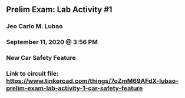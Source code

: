 ##  Prelim Exam: Lab Activity #1
### Jeo Carlo M. Lubao
### September 11, 2020 @ 3:56 PM
### New Car Safety Feature 

### Link to circuit file: https://www.tinkercad.com/things/7oZmM69AFdX-lubao-prelim-exam-lab-activity-1-car-safety-feature
